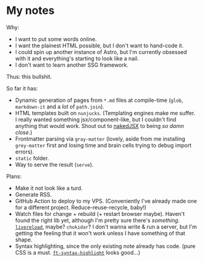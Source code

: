 # My notes

Why:

* I want to put some words online.
* I want the plainest HTML possible, but I don't want to hand-code it.
* I could spin up another instance of Astro, but I'm currently obsessed with it and everything's starting to look like a nail.
* I don't want to learn another SSG framework.

Thus: this bullshit.

So far it has:

* Dynamic generation of pages from `*.md` files at compile-time (`glob`, `markdown-it` and a *lot* of `path.join`). 
* HTML templates built on `nunjucks`. (Templating engines make me suffer. I really wanted something jsx/component-like, but I couldn't find anything that would work. Shout out to [nakedJSX](https://nakedjsx.org) to being *so damn close*.)
* Frontmatter parsing via `gray-matter` (lovely, aside from me installing `grey-matter` first and losing time and brain cells trying to debug import errors).
* `static` folder.
* Way to serve the result (`serve`).

Plans:
* Make it not look like a turd.
* Generate RSS.
* GitHub Action to deploy to my VPS. (Conveniently I've already made one for a different project. Reduce-reuse-recycle, baby!)
* Watch files for change + rebuild (+ restart browser maybe). Haven't found the right lib yet, although I'm pretty sure there's *something*. [`livereload`](https://www.npmjs.com/package/livereload), maybe? `chokidar`? I don't wanna write & run a server, but I'm getting the feeling that it won't work unless I have something of that shape. 
* Syntax highlighting, since the only existing note already has code. (pure CSS is a must. [`ft-syntax-highlight`](https://github.com/soulshined/ft-syntax-highlight) looks good...)




